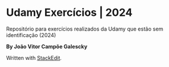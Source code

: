# Udamy Exercícios | 2024

Repositório para exercícios realizados da Udamy que estão sem identificação (2024)

**By João Vitor Campõe Galescky**

Written with  [StackEdit](https://stackedit.io/).
